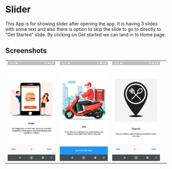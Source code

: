 # Slider

This App is for showing slider after opening the app. It is having 3 slides with some text and also there is option to skip the slide to go to directly to "Get Started" slide. By clicking on Get started we can land in to Home page.


## Screenshots

|                       |                              |                              |                              |
|-----------------------| ---------------------------- | ---------------------------- | ---------------------------- |
| ![](Screenshots/02.jpeg) | ![](Screenshots/03.jpeg) | ![](Screenshots/01.jpeg) |




